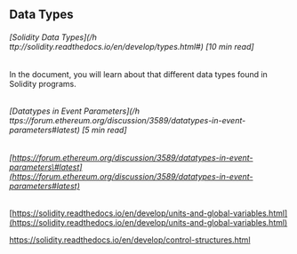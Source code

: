 ## Data Types

###### [Solidity Data Types](/h ttp://solidity.readthedocs.io/en/develop/types.html#) \[10 min read\]

In the document, you will learn about that different data types found in Solidity programs.

###### 

###### 

###### [Datatypes in Event Parameters](/h ttps://forum.ethereum.org/discussion/3589/datatypes-in-event-parameters#latest) \[5 min read\]

###### [https://forum.ethereum.org/discussion/3589/datatypes-in-event-parameters\#latest](https://forum.ethereum.org/discussion/3589/datatypes-in-event-parameters#latest)

[https://solidity.readthedocs.io/en/develop/units-and-global-variables.html](https://solidity.readthedocs.io/en/develop/units-and-global-variables.html)





https://solidity.readthedocs.io/en/develop/control-structures.html

